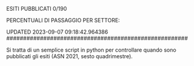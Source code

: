 ESITI PUBBLICATI 0/190 

PERCENTUALI DI PASSAGGIO PER SETTORE:

UPDATED 2023-09-07 09:18:42.964386
###################################################### 

Si tratta di un semplice script in python per controllare quando sono pubblicati gli esiti (ASN 2021, sesto quadrimestre).

